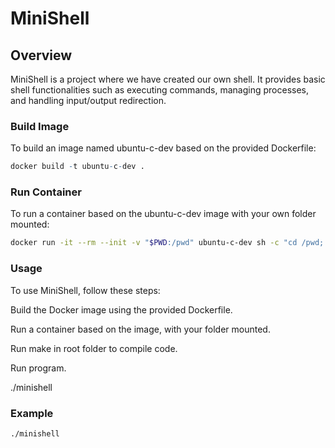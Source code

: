 # MiniShell
## Overview
MiniShell is a project where we have created our own shell. It provides basic shell functionalities such as executing commands, managing processes, and handling input/output redirection.

### Build Image
To build an image named ubuntu-c-dev based on the provided Dockerfile:

```r
docker build -t ubuntu-c-dev .
```

### Run Container
To run a container based on the ubuntu-c-dev image with your own folder mounted:

```bash
docker run -it --rm --init -v "$PWD:/pwd" ubuntu-c-dev sh -c "cd /pwd; bash"
```
### Usage
To use MiniShell, follow these steps:

Build the Docker image using the provided Dockerfile.

Run a container based on the image, with your folder mounted.

Run make in root folder to compile code.

Run program.

./minishell

### Example

```shell
./minishell
```
